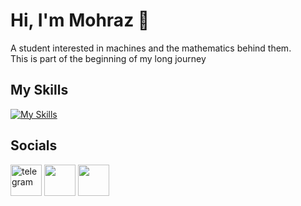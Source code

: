 # Hi, I'm Mohraz 👋
A student interested in machines and the mathematics behind them.<br>
This is part of the beginning of my long journey
## My Skills
[![My Skills](https://skillicons.dev/icons?i=py,django,git,postgres,cpp)](https://skillicons.dev)
## Socials
  <a href="https://t.me/i_mohraz"><img src="https://cdn-icons-png.freepik.com/512/8619/8619151.png?ga=GA1.1.1297333073.1679676989&" style = 'width: 50px;' alt = 'telegram'></a>
  <a href="#"><img src="https://cdn-icons-png.freepik.com/512/1384/1384015.png?ga=GA1.1.1297333073.1679676989&" style = 'width: 50px;'></a>
  <a href="#"><img src="https://cdn-icons-png.freepik.com/512/91/91934.png?ga=GA1.1.1297333073.1679676989&" style = 'width: 50px;'></a>
